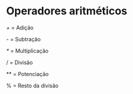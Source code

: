 # Operadores aritméticos

*+* = Adição

*-* = Subtração

_*_ = Multiplicação

/ = Divisão

** = Potenciação

% = Resto da divisão